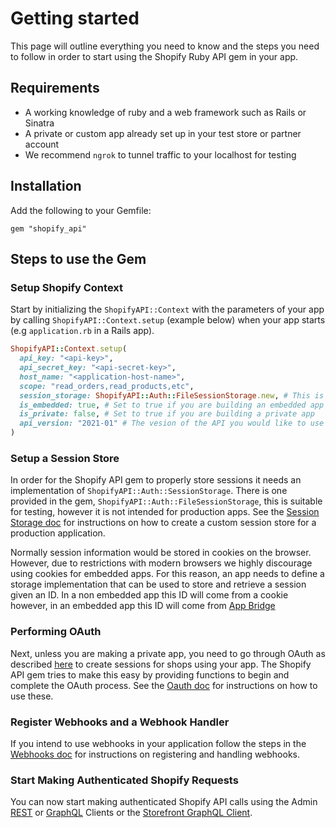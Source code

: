 # Getting started

This page will outline everything you need to know and the steps you need to follow in order to start using the Shopify Ruby API gem in your app.

## Requirements

- A working knowledge of ruby and a web framework such as Rails or Sinatra
- A private or custom app already set up in your test store or partner account
- We recommend `ngrok` to tunnel traffic to your localhost for testing

## Installation

Add the following to your Gemfile:

`gem "shopify_api"`

## Steps to use the Gem

### Setup Shopify Context

Start by initializing the `ShopifyAPI::Context` with the parameters of your app by calling `ShopifyAPI::Context.setup` (example below) when your app starts (e.g `application.rb` in a Rails app).

```ruby
ShopifyAPI::Context.setup(
  api_key: "<api-key>",
  api_secret_key: "<api-secret-key>", 
  host_name: "<application-host-name>",
  scope: "read_orders,read_products,etc",
  session_storage: ShopifyAPI::Auth::FileSessionStorage.new, # This is only to be used for testing, more information in session docs
  is_embedded: true, # Set to true if you are building an embedded app
  is_private: false, # Set to true if you are building a private app
  api_version: "2021-01" # The vesion of the API you would like to use
)
```

### Setup a Session Store

In order for the Shopify API gem to properly store sessions it needs an implementation of `ShopifyAPI::Auth::SessionStorage`. There is one provided in the gem, `ShopifyAPI::Auth::FileSessionStorage`, this is suitable for testing, however it is not intended for production apps. See the [Session Storage doc](usage/session_storage.md) for instructions on how to create a custom session store for a production application.

Normally session information would be stored in cookies on the browser. However, due to restrictions with modern browsers we highly discourage using cookies for embedded apps. For this reason, an app needs to define a storage implementation that can be used to store and retrieve a session given an ID. In a non embedded app this ID will come from a cookie however, in an embedded app this ID will come from [App Bridge](https://shopify.dev/apps/tools/app-bridge)

### Performing OAuth

Next, unless you are making a private app, you need to go through OAuth as described [here](https://shopify.dev/apps/auth/oauth) to create sessions for shops using your app.
The Shopify API gem tries to make this easy by providing functions to begin and complete the OAuth process. See the [Oauth doc](usage/oauth.md) for instructions on how to use these.

### Register Webhooks and a Webhook Handler

If you intend to use webhooks in your application follow the steps in the [Webhooks doc](usage/webhooks.md) for instructions on registering and handling webhooks.

### Start Making Authenticated Shopify Requests

You can now start making authenticated Shopify API calls using the Admin [REST](usage/rest.md) or [GraphQL](usage/graphql.md) Clients or the [Storefront GraphQL Client](usage/storefront.md).